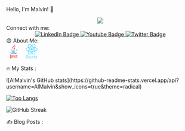 Hello, I'm Malvin! 👋
<div align="center">
  <img src="https://media.giphy.com/media/M9gbBd9nbDrOTu1Mqx/giphy.gif" width="100"/>
</div>
Connect with me:
<div id="badges" align="center">
  <a href="your-linkedin-URL">
    <img src="https://img.shields.io/badge/LinkedIn-blue?style=for-the-badge&logo=linkedin&logoColor=white" alt="LinkedIn Badge"/>
  </a>
  <a href="your-youtube-URL">
    <img src="https://img.shields.io/badge/YouTube-red?style=for-the-badge&logo=youtube&logoColor=white" alt="Youtube Badge"/>
  </a>
  <a href="your-twitter-URL">
    <img src="https://img.shields.io/badge/Twitter-blue?style=for-the-badge&logo=twitter&logoColor=white" alt="Twitter Badge"/>
  </a>
</div>
😄 About Me:

<div>
  <img src="https://github.com/devicons/devicon/blob/master/icons/java/java-original-wordmark.svg" title="Java" alt="Java" width="40" height="40"/>&nbsp;
  <img src="https://github.com/devicons/devicon/blob/master/icons/react/react-original-wordmark.svg" title="React" alt="React" width="40" height="40"/>&nbsp;
  <!-- Add your favorite languages and tools in a similar manner -->
</div>

:fire: My Stats :
<div>
![AIMalvin's GitHub stats](https://github-readme-stats.vercel.app/api?username=AIMalvin&show_icons=true&theme=radical)
</div>

[![Top Langs](https://github-readme-stats.vercel.app/api/top-langs/?username=AIMalvin&layout=compact)](https://github.com/anuraghazra/github-readme-stats)

![GitHub Streak](http://github-readme-streak-stats.herokuapp.com?user=AIMalvin&theme=default)


:writing_hand: Blog Posts :
<!-- BLOG-POST-LIST:START -->
<!-- The markdown here will be automatically populated with your latest blog posts -->
<!-- BLOG-POST-LIST:END -->
